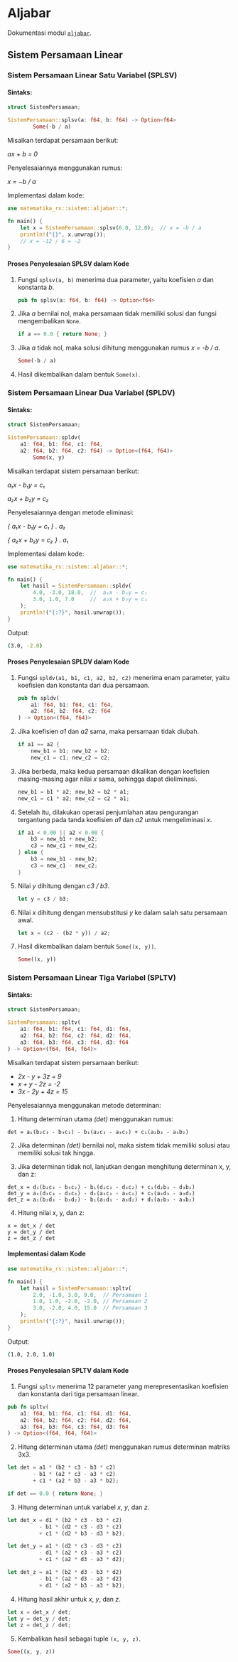 # Aljabar
Dokumentasi modul [`aljabar`](https://github.com/lordpaijo/matematika.rs/blob/master/src/sistem/aljabar.rs).

## Sistem Persamaan Linear
### Sistem Persamaan Linear Satu Variabel (SPLSV)
#### Sintaks:

```rust
struct SistemPersamaan;

SistemPersamaan::splsv(a: f64, b: f64) -> Option<f64>
        Some(-b / a)
```

Misalkan terdapat persamaan berikut:

*ax + b = 0*

Penyelesaiannya menggunakan rumus:

*x = −b / a​*

Implementasi dalam kode:

```rust
use matematika_rs::sistem::aljabar::*;

fn main() {
    let x = SistemPersamaan::splsv(6.0, 12.0);  // x = -b / a
    println!("{}", x.unwrap());
    // x = -12 / 6 = -2
}
```

#### Proses Penyelesaian SPLSV dalam Kode
1. Fungsi `splsv(a, b)` menerima dua parameter, yaitu koefisien *a* dan konstanta *b*.

   ```rust
   pub fn splsv(a: f64, b: f64) -> Option<f64> 
   ```
   
3. Jika *a* bernilai nol, maka persamaan tidak memiliki solusi dan fungsi mengembalikan `None`.

   ```rust
   if a == 0.0 { return None; }
   ```
   
4. Jika *a* tidak nol, maka solusi dihitung menggunakan rumus *x = -b / a*.

   ```rust
   Some(-b / a)
   ```
   
5. Hasil dikembalikan dalam bentuk `Some(x)`.

### Sistem Persamaan Linear Dua Variabel (SPLDV)
#### Sintaks:
```rust
struct SistemPersamaan;

SistemPersamaan::spldv(
    a1: f64, b1: f64, c1: f64,
    a2: f64, b2: f64, c2: f64) -> Option<(f64, f64)>
        Some(x, y)
```
Misalkan terdapat sistem persamaan berikut:

*a₁x - b₁y = c₁*​

*a₂x + b₂y = c₂*

Penyelesaiannya dengan metode eliminasi:

*{ a₁x - b₁y = c₁ } . a₂*

*{ a₂x + b₂y = c₂ } . a₁*

Implementasi dalam kode:

```rust
use matematika_rs::sistem::aljabar::*;

fn main() {
    let hasil = SistemPersamaan::spldv(
        4.0, -3.0, 18.0,  //  a₁x - b₁y = c₁
        3.0, 1.0, 7.0     //  a₂x + b₂y = c₂
    );
    println!("{:?}", hasil.unwrap());
}
```

Output:

```sh
(3.0, -2.0)
```

#### Proses Penyelesaian SPLDV dalam Kode
1. Fungsi `spldv(a1, b1, c1, a2, b2, c2)` menerima enam parameter, yaitu koefisien dan konstanta dari dua persamaan.

   ```rust
   pub fn spldv(
       a1: f64, b1: f64, c1: f64,
       a2: f64, b2: f64, c2: f64
   ) -> Option<(f64, f64)> 
   ```
   
3. Jika koefisien *a1* dan *a2* sama, maka persamaan tidak diubah.

   ```rust
   if a1 == a2 {
       new_b1 = b1; new_b2 = b2;
       new_c1 = c1; new_c2 = c2;
   ```
   
4. Jika berbeda, maka kedua persamaan dikalikan dengan koefisien masing-masing agar nilai *x* sama, sehingga dapat dieliminasi.

   ```rust
   new_b1 = b1 * a2; new_b2 = b2 * a1;
   new_c1 = c1 * a2; new_c2 = c2 * a1;
   ```
   
5. Setelah itu, dilakukan operasi penjumlahan atau pengurangan tergantung pada tanda koefisien *a1* dan *a2* untuk mengeliminasi *x*.

   ```rust
   if a1 < 0.00 || a2 < 0.00 {
       b3 = new_b1 + new_b2;
       c3 = new_c1 + new_c2;
   } else {
       b3 = new_b1 - new_b2;
       c3 = new_c1 - new_c2;
   }
   ```
   
6. Nilai *y* dihitung dengan *c3 / b3*.

   ```rust
   let y = c3 / b3;
   ```
   
7. Nilai *x* dihitung dengan mensubstitusi *y* ke dalam salah satu persamaan awal.

   ```rust
   let x = (c2 - (b2 * y)) / a2;
   ```
   
8. Hasil dikembalikan dalam bentuk `Some((x, y))`.

   ```rust
   Some((x, y))
   ```

### Sistem Persamaan Linear Tiga Variabel (SPLTV)
#### Sintaks:

```rust
struct SistemPersamaan;

SistemPersamaan::spltv(
    a1: f64, b1: f64, c1: f64, d1: f64,
    a2: f64, b2: f64, c2: f64, d2: f64,
    a3: f64, b3: f64, c3: f64, d3: f64
) -> Option<(f64, f64, f64)>
```

Misalkan terdapat sistem persamaan berikut:

* *2x - y + 3z = 9*
* *x + y - 2z = -2*
* *3x - 2y + 4z = 15*

Penyelesaiannya menggunakan metode determinan:

1. Hitung determinan utama *(det)* menggunakan rumus:

```
det = a₁(b₂c₃ - b₃c₂) - b₁(a₂c₃ - a₃c₂) + c₁(a₂b₃ - a₃b₂)
```

2. Jika determinan *(det)* bernilai nol, maka sistem tidak memiliki solusi atau memiliki solusi tak hingga.

3. Jika determinan tidak nol, lanjutkan dengan menghitung determinan x, y, dan z:

```
det_x = d₁(b₂c₃ - b₃c₂) - b₁(d₂c₃ - d₃c₂) + c₁(d₂b₃ - d₃b₂)
det_y = a₁(d₂c₃ - d₃c₂) - d₁(a₂c₃ - a₃c₂) + c₁(a₂d₃ - a₃d₂)
det_z = a₁(b₂d₃ - b₃d₂) - b₁(a₂d₃ - a₃d₂) + d₁(a₂b₃ - a₃b₂)
```

4. Hitung nilai x, y, dan z:

```
x = det_x / det
y = det_y / det
z = det_z / det
```

#### Implementasi dalam Kode

```rust
use matematika_rs::sistem::aljabar::*;

fn main() {
    let hasil = SistemPersamaan::spltv(
        2.0, -1.0, 3.0, 9.0,  // Persamaan 1
        1.0, 1.0, -2.0, -2.0, // Persamaan 2
        3.0, -2.0, 4.0, 15.0  // Persamaan 3
    );
    println!("{:?}", hasil.unwrap());
}
```

Output:

```sh
(1.0, 2.0, 1.0)
```

#### Proses Penyelesaian SPLTV dalam Kode
1. Fungsi `spltv` menerima 12 parameter yang merepresentasikan koefisien dan konstanta dari tiga persamaan linear.

```rust
pub fn spltv(
    a1: f64, b1: f64, c1: f64, d1: f64,
    a2: f64, b2: f64, c2: f64, d2: f64,
    a3: f64, b3: f64, c3: f64, d3: f64
) -> Option<(f64, f64, f64)>
```

2. Hitung determinan utama *(det)* menggunakan rumus determinan matriks 3x3.

```rust
let det = a1 * (b2 * c3 - b3 * c2)
        - b1 * (a2 * c3 - a3 * c2)
        + c1 * (a2 * b3 - a3 * b2);

if det == 0.0 { return None; }
```

3. Hitung determinan untuk variabel *x*, *y*, dan *z*.

```rust
let det_x = d1 * (b2 * c3 - b3 * c2)
          - b1 * (d2 * c3 - d3 * c2)
          + c1 * (d2 * b3 - d3 * b2);

let det_y = a1 * (d2 * c3 - d3 * c2)
          - d1 * (a2 * c3 - a3 * c2)
          + c1 * (a2 * d3 - a3 * d2);

let det_z = a1 * (b2 * d3 - b3 * d2)
          - b1 * (a2 * d3 - a3 * d2)
          + d1 * (a2 * b3 - a3 * b2);
```

4. Hitung hasil akhir untuk *x*, *y*, dan *z*.

```rust
let x = det_x / det;
let y = det_y / det;
let z = det_z / det;
```

5. Kembalikan hasil sebagai tuple `(x, y, z)`.

```rust
Some((x, y, z))
```



